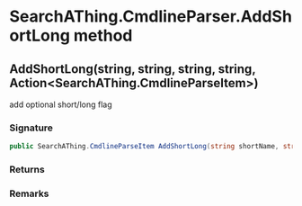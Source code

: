 # SearchAThing.CmdlineParser.AddShortLong method
## AddShortLong(string, string, string, string, Action<SearchAThing.CmdlineParseItem>)
add optional short/long flag

### Signature
```csharp
public SearchAThing.CmdlineParseItem AddShortLong(string shortName, string longName, string description, string valueName = null, Action<SearchAThing.CmdlineParseItem> globalFlagAction = null)
```
### Returns

### Remarks

